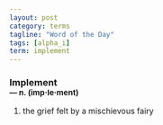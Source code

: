 ```yaml
---
layout: post
category: terms
tagline: "Word of the Day"
tags: [alpha_i]
term: implement
---
```


<h3>Implement<br/> <small>&mdash; n. (imp<span>&middot;</span>le<span>&middot;</span>ment)</small></h3>
<p><ol>
<li>the grief felt by a mischievous fairy</li>
</ol></p>
